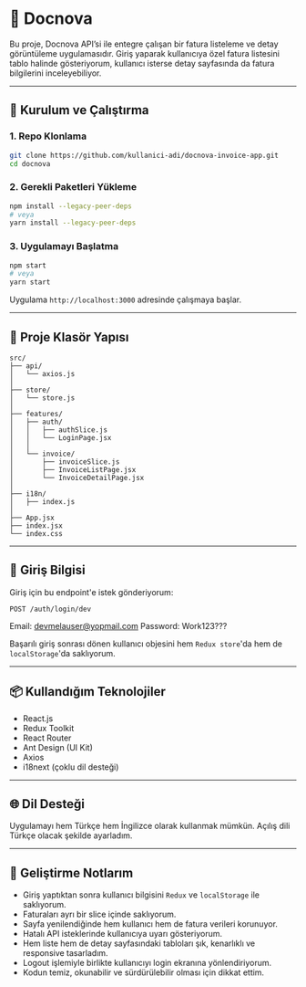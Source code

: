 # 📄 Docnova

Bu proje, Docnova API’si ile entegre çalışan bir fatura listeleme ve detay görüntüleme uygulamasıdır. Giriş yaparak kullanıcıya özel fatura listesini tablo halinde gösteriyorum, kullanıcı isterse detay sayfasında da fatura bilgilerini inceleyebiliyor.

---

## 🚀 Kurulum ve Çalıştırma

### 1. Repo Klonlama

```bash
git clone https://github.com/kullanici-adi/docnova-invoice-app.git
cd docnova
```

### 2. Gerekli Paketleri Yükleme

```bash
npm install --legacy-peer-deps
# veya
yarn install --legacy-peer-deps
```

### 3. Uygulamayı Başlatma

```bash
npm start
# veya
yarn start
```

Uygulama `http://localhost:3000` adresinde çalışmaya başlar.

---

## 📂 Proje Klasör Yapısı

```
src/
├── api/                     
│   └── axios.js
│
├── store/                     
│   └── store.js
│
├── features/
│   ├── auth/               
│   │   ├── authSlice.js
│   │   └── LoginPage.jsx
│   │
│   └── invoice/             
│       ├── invoiceSlice.js
│       ├── InvoiceListPage.jsx
│       └── InvoiceDetailPage.jsx
│
├── i18n/                    
│   ├── index.js
│
├── App.jsx                  
├── index.jsx                
└── index.css                
```

---

## 🔐 Giriş Bilgisi

Giriş için bu endpoint'e istek gönderiyorum:

```http
POST /auth/login/dev
```

Email: devmelauser@yopmail.com
Password: Work123???

Başarılı giriş sonrası dönen kullanıcı objesini hem `Redux store`'da hem de `localStorage`'da saklıyorum.

---

## 📦 Kullandığım Teknolojiler

- React.js
- Redux Toolkit
- React Router
- Ant Design (UI Kit)
- Axios
- i18next (çoklu dil desteği)

---

## 🌐 Dil Desteği

Uygulamayı hem Türkçe hem İngilizce olarak kullanmak mümkün. Açılış dili Türkçe olacak şekilde ayarladım.

---

## 🧠 Geliştirme Notlarım

- Giriş yaptıktan sonra kullanıcı bilgisini `Redux` ve `localStorage` ile saklıyorum.
- Faturaları ayrı bir slice içinde saklıyorum.
- Sayfa yenilendiğinde hem kullanıcı hem de fatura verileri korunuyor.
- Hatalı API isteklerinde kullanıcıya uyarı gösteriyorum.
- Hem liste hem de detay sayfasındaki tabloları şık, kenarlıklı ve responsive tasarladım.
- Logout işlemiyle birlikte kullanıcıyı login ekranına yönlendiriyorum.
- Kodun temiz, okunabilir ve sürdürülebilir olması için dikkat ettim.